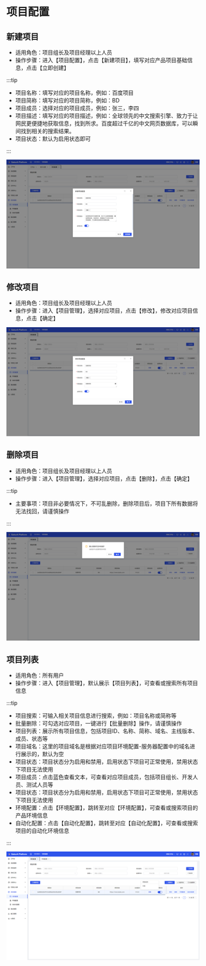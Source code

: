 # 项目配置

## 新建项目

- 适用角色：项目组长及项目经理以上人员
- 操作步骤：进入【项目配置】，点击【新建项目】，填写对应产品项目基础信息，点击【立即创建】
  
:::tip

- 项目名称：填写对应的项目名称，例如：百度项目
- 项目简称：填写对应的项目简称，例如：BD
- 项目成员：选择对应的项目成员，例如：张三，李四
- 项目描述：填写对应的项目描述，例如：全球领先的中文搜索引擎、致力于让网民更便捷地获取信息，找到所求。百度超过千亿的中文网页数据库，可以瞬间找到相关的搜索结果。
- 项目状态：默认为启用状态即可

:::

![alt text](image.png)

## 修改项目

- 适用角色：项目组长及项目经理以上人员
- 操作步骤：进入【项目管理】，选择对应项目，点击【修改】，修改对应项目信息，点击【确定】


![alt text](image-2.png)

## 删除项目

- 适用角色：项目组长及项目经理以上人员
- 操作步骤：进入【项目管理】，选择对应项目，点击【删除】，点击【确定】
  
:::tip

- 主要事项：项目非必要情况下，不可乱删除，删除项目后，项目下所有数据将无法找回，请谨慎操作

:::

![alt text](image-3.png)

## 项目列表

- 适用角色：所有用户
- 操作步骤：进入【项目管理】，默认展示【项目列表】，可查看或搜索所有项目信息
  
:::tip

- 项目搜索：可输入相关项目信息进行搜索，例如：项目名称或简称等
- 批量删除：可勾选对应项目，一键进行【批量删除】操作，请谨慎操作
- 项目列表：展示所有项目信息，包括项目ID、名称、简称、域名、主线版本、成员、状态等
- 项目域名：这里的项目域名是根据对应项目环境配置-服务器配置中的域名进行展示的，默认为空
- 项目状态：项目状态分为启用和禁用，启用状态下项目可正常使用，禁用状态下项目无法使用
- 项目成员：点击蓝色查看文本，可查看对应项目成员，包括项目组长、开发人员、测试人员等
- 项目状态：项目状态分为启用和禁用，启用状态下项目可正常使用，禁用状态下项目无法使用
- 环境配置：点击【环境配置】，跳转至对应【环境配置】，可查看或搜索项目的产品环境信息
- 自动化配置：点击【自动化配置】，跳转至对应【自动化配置】，可查看或搜索项目的自动化环境信息
  
:::

![alt text](image-5.png)